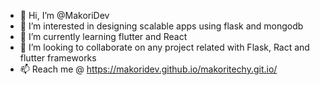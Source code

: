 - 👋 Hi, I’m @MakoriDev
- 👀 I’m interested in designing scalable apps using flask and mongodb
- 🌱 I’m currently learning flutter and React
- 💞️ I’m looking to collaborate on any project related with Flask, Ract and flutter frameworks
- 📫 Reach me @ https://makoridev.github.io/makoritechy.git.io/
<!---
MakoriDev/MakoriDev is a ✨ special ✨ repository because its `README.md` (this file) appears on your GitHub profile.
You can click the Preview link to take a look at your changes.
--->
